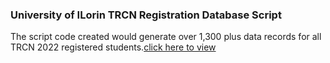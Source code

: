 ### University of ILorin TRCN Registration Database Script
The script code created would generate over 1,300 plus data records for all TRCN 2022 registered students.[click here to view](https://github.com/Hiibee/MYSQL/blob/main/SCRIPT_CODE_TRCN%20_2022.sql)
